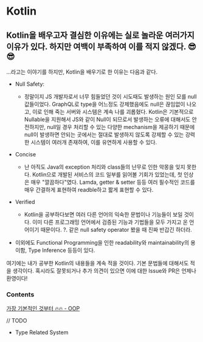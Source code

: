 # Kotlin

## Kotlin을 배우고자 결심한 이유에는 실로 놀라운 여러가지 이유가 있다. 하지만 여백이 부족하여 이를 적지 않겠다. 😎😎

...라고는 이야기를 하지만, Kotlin을 배우기로 한 이유는 다음과 같다.

- Null Safety:

  - 정말이지 JS 개발자로서 너무 힘들었던 것이 시도때도 발생하는 원인 모를 null 값들이었다. GraphQL로 type을 어느정도 강제했음에도 null은 끊임없이 나오고, 이로 인해 죽는 서버와 시스템은 계속 나를 괴롭혔다. Kotlin은 기본적으로 Nullable을 지원해서 JS와 같이 Null이 되므로서 발생하는 오류에 대해서도 안전하지만, null일 경우 처리할 수 있는 다양한 mechanism을 제공하기 때문에 null이 발생하면 안되는 곳에서는 절대로 발생하지 않도록 강제할 수 있는 강력한 시스템이 여러개 존재하여, 이를 유연하게 사용할 수 있다.

- Concise

  - 난 아직도 Java의 exception 처리와 class들의 난무로 인한 악몽을 잊지 못한다. Kotlin으로 개발된 서비스의 코드 일부를 읽어볼 기회가 있었는데, 첫 인상은 매우 "깔끔하다"였다. Lamda, getter & setter 등등 여러 필수적인 코드를 매우 간결하게 표현하여 readble하고 짧게 표현할 수 있다.

- Verified

  - Kotlin을 공부하다보면 여러 다른 언어의 익숙한 문법이나 기능들이 보일 것이다. 이미 다른 프로그래밍 언어에서 검증된 기능과 기법들을 모두 가지고 온 언어이기 때문이다. ?. 같은 null safety operator 봤을 때 진짜 반갑긴 하더라.

- 이외에도 Functional Programming을 인한 readability와 maintainability의 용이함, Type Inference 등등이 있다.

여기에는 내가 공부한 Kotlin의 내용들을 계속 적을 것이다. 기본 문법들에 대해서도 적을 생각이다. 혹시라도 잘못되거나 추가 의견이 있으면 이에 대한 Issue와 PR은 언제나 환영이다!

### Contents

[가장 기본적인 것부터 🔥🔥 - OOP](https://github.com/KyumKyum/DEV_SALAD/tree/main/kotlin/OOP)

// TODO

- Type Related System
